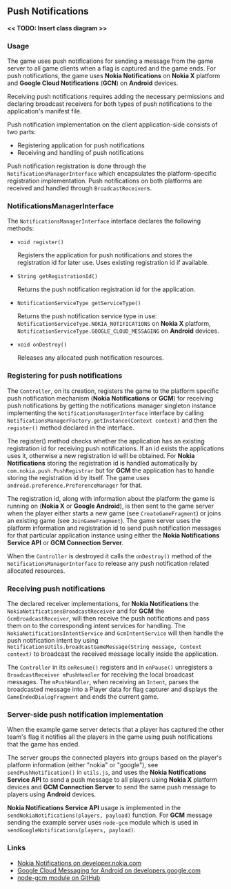 ## Push Notifications

__<< TODO: Insert class diagram >>__

### Usage

The game uses push notifications for sending a message from the game server to all game clients when a flag is captured and the game ends. For push notifications, the game uses **Nokia Notifications** on **Nokia X** platform and **Google Cloud Notifications** (**GCN**) on **Android** devices.

Receiving push notifications requires adding the necessary permissions and declaring broadcast receivers for both types of push notifications to the application's manifest file.

Push notification implementation on the client application-side consists of two parts:

- Registering application for push notifications
- Receiving and handling of push notifications

Push notification registration is done through the `NotificationsManagerInterface` which encapsulates the platform-specific registration implementation. Push notifications on both platforms are received and handled through `BroadcastReceiver`s.

### NotificationsManagerInterface

The `NotificationsManagerInterface` interface declares the following methods:

- `void register()`

	Registers the application for push notifications and stores the registration id for later use. Uses existing registration id if available. 

- `String getRegistrationId()`

	Returns the push notification registration id for the application.

- `NotificationServiceType getServiceType()`

	Returns the push notification service type in use: `NotificationServiceType.NOKIA_NOTIFICATIONS` on **Nokia X** platform, `NotificationServiceType.GOOGLE_CLOUD_MESSAGING` on **Android** devices.

- `void onDestroy()`

	Releases any allocated push notification resources.
 

### Registering for push notifications

The `Controller`, on its creation, registers the game to the platform specific push notification mechanism (**Nokia Notifications** or **GCM**) for receiving push notifications by getting the notifications manager singleton instance implementing the `NotificationsManagerInterface` interface by calling `NotificationsManagerFactory.getInstance(Context context)` and then the `register()` method declared in the interface.

The register() method checks whether the application has an existing registration id for receiving push notifications. If an id exists the applications uses it, otherwise a new registration id will be obtained. For **Nokia Notifications** storing the registration id is handled automatically by `com.nokia.push.PushRegistrar` but for **GCM** the application has to handle storing the registration id by itself. The game uses `android.preference.PreferenceManager` for that. 

The registration id, along with information about the platform the game is running on (**Nokia X** or **Google Android**), is then sent to the game server when the player either starts a new game (see `CreateGameFragment`) or joins an existing game (see `JoinGameFragment`). The game server uses the platform information and registration id to send push notification messages for that particular application instance using either the **Nokia Notifications Service API** or **GCM Connection Server**.

When the `Controller` is destroyed it calls the `onDestroy()` method of the `NotificationsManagerInterface` to release any push notification related allocated resources.

### Receiving push notifications

The declared receiver implementations, for **Nokia Notifications** the `NokiaNotificationsBroadcastReceiver` and for **GCM** the `GcmBroadcastReceiver`, will then receive the push notifications and pass them on to the corresponding intent services for handling. The `NokiaNotificationsIntentService` and `GcmIntentService` will then handle the push notification intent by using `NotificationsUtils.broadcastGameMessage(String message, Context context)` to broadcast the received message locally inside the application.

The `Controller` in its `onResume()` registers and in `onPause()` unregisters a `BroadcastReceiver mPushHandler` for receiving the local broadcast messages. The `mPushHandler`, when receiving an `Intent`, parses the broadcasted message into a Player data for flag capturer and displays the `GameEndedDialogFragment` and ends the current game.

### Server-side push notification implementation

When the example game server detects that a player has captured the other team's flag it notifies all the players in the game using push notifications that the game has ended.

The server groups the connected players into groups based on the player's platform information (either "nokia" or "google"), see `sendPushNotification()` in `utils.js`, and uses the **Nokia Notifications Service API** to send a push message to all players using **Nokia X** platform devices and **GCM Connection Server** to send the same push message to players using **Android** devices.

**Nokia Notifications Service API** usage is implemented in the `sendNokiaNotifications(players, payload)` function. For **GCM** message sending the example server uses `node-gcm` module which is used in `sendGoogleNotifications(players, payload)`.

### Links

- [Nokia Notifications on developer.nokia.com](http://developer.nokia.com/resources/library/nokia-x/nokia-notifications.html)
- [Google Cloud Messaging for Android on developers.google.com](http://developer.android.com/google/gcm/index.html)
- [node-gcm module on GitHub](https://github.com/ToothlessGear/node-gcm)